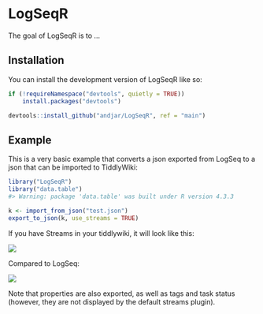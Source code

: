 
# LogSeqR

The goal of LogSeqR is to …

## Installation

You can install the development version of LogSeqR like so:

``` r
if (!requireNamespace("devtools", quietly = TRUE))
    install.packages("devtools")

devtools::install_github("andjar/LogSeqR", ref = "main")
```

## Example

This is a very basic example that converts a json exported from LogSeq
to a json that can be imported to TiddlyWiki:

``` r
library("LogSeqR")
library("data.table")
#> Warning: package 'data.table' was built under R version 4.3.3

k <- import_from_json("test.json")
export_to_json(k, use_streams = TRUE)
```

If you have Streams in your tiddlywiki, it will look like this:

![](screenshot_streams.PNG)

Compared to LogSeq:

![](screenshot_logseq.PNG)

Note that properties are also exported, as well as tags and task status
(however, they are not displayed by the default streams plugin).
